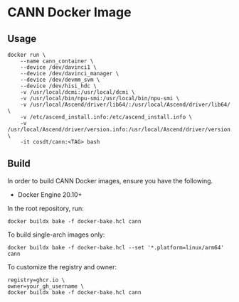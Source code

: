 # CANN Docker Image

## Usage

```docker
docker run \
    --name cann_container \
    --device /dev/davinci1 \
    --device /dev/davinci_manager \
    --device /dev/devmm_svm \
    --device /dev/hisi_hdc \
    -v /usr/local/dcmi:/usr/local/dcmi \
    -v /usr/local/bin/npu-smi:/usr/local/bin/npu-smi \
    -v /usr/local/Ascend/driver/lib64/:/usr/local/Ascend/driver/lib64/ \
    -v /etc/ascend_install.info:/etc/ascend_install.info \
    -v /usr/local/Ascend/driver/version.info:/usr/local/Ascend/driver/version.info \
    -it cosdt/cann:<TAG> bash
```

## Build

In order to build CANN Docker images, ensure you have the following.

- Docker Engine 20.10+

In the root repository, run:

```docker
docker buildx bake -f docker-bake.hcl cann
```

To build single-arch images only:

```docker
docker buildx bake -f docker-bake.hcl --set '*.platform=linux/arm64' cann
```

To customize the registry and owner:

```docker
registry=ghcr.io \
owner=your_gh_username \
docker buildx bake -f docker-bake.hcl cann
```
